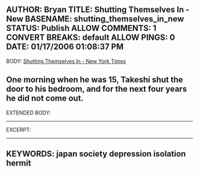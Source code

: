AUTHOR: Bryan
TITLE: Shutting Themselves In - New
BASENAME: shutting_themselves_in_new
STATUS: Publish
ALLOW COMMENTS: 1
CONVERT BREAKS: __default__
ALLOW PINGS: 0
DATE: 01/17/2006 01:08:37 PM
-----
BODY:
<a title="Shutting Themselves In - New York Times" href="http://www.nytimes.com/2006/01/15/magazine/15japanese.html?ex=1294981200&en=7b1fdacbeb794332&ei=5088&partner=rssnyt&emc=rss">Shutting Themselves In - New York Times</a>

One morning when he was 15, Takeshi shut the door to his bedroom, and for the next four years he did not come out.
-----
EXTENDED BODY:

-----
EXCERPT:

-----
KEYWORDS:
japan society depression isolation hermit
-----


